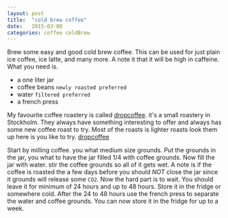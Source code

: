 ```yaml
---
layout: post
title:  "cold brew coffee"
date:   2015-03-08
categories: coffee coldBrew
---
```



Brew some easy and good cold brew coffee. This can be used for just plain ice coffee, ice latte, and many more. A note it that it will be high in caffeine. What you need is. 

* a one liter jar
* coffee beans `newly roasted preferred`
* water `filtered preferred`
* a french press

My favourite coffee roastery is called [dropcoffee](http://www.dropcoffee.com/). it's a small roastery in Stockholm. They always have something interesting to offer and always has some new coffee roast to try. Most of the roasts is lighter roasts look them up here is you like to try. [dropcoffee](http://www.dropcoffee.com/)

Start by milling coffee. you what medium size grounds. Put the grounds in the jar, you what to have the jar filled 1/4 with coffee grounds. Now fill the jar with water. stir the coffee grounds so all of it gets wet. A note is if the coffee is roasted the a few days before you should *NOT* close the jar since it grounds will release some `CO2`. Now the hard part is to wait. You should leave it for minimum of 24 hours and up to 48 hours. Store it in the fridge or somewhere cold. After the 24 to 48 hours use the french press to separate the water and coffee grounds. You can now store it in the fridge for up to a week. 





